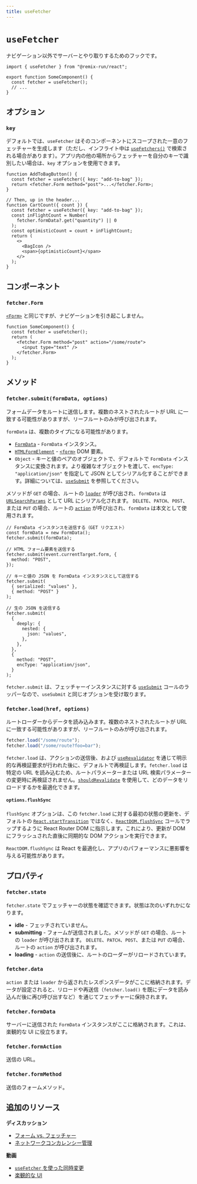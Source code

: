 ```yaml
---
title: useFetcher
---
```


# `useFetcher`

ナビゲーション以外でサーバーとやり取りするためのフックです。

```tsx
import { useFetcher } from "@remix-run/react";

export function SomeComponent() {
  const fetcher = useFetcher();
  // ...
}
```

## オプション

### `key`

デフォルトでは、`useFetcher` はそのコンポーネントにスコープされた一意のフェッチャーを生成します（ただし、インフライト中は [`useFetchers()`][use_fetchers] で検索される場合があります）。アプリ内の他の場所からフェッチャーを自分のキーで識別したい場合は、`key` オプションを使用できます。

```tsx lines=[2,8]
function AddToBagButton() {
  const fetcher = useFetcher({ key: "add-to-bag" });
  return <fetcher.Form method="post">...</fetcher.Form>;
}

// Then, up in the header...
function CartCount({ count }) {
  const fetcher = useFetcher({ key: "add-to-bag" });
  const inFlightCount = Number(
    fetcher.formData?.get("quantity") || 0
  );
  const optimisticCount = count + inFlightCount;
  return (
    <>
      <BagIcon />
      <span>{optimisticCount}</span>
    </>
  );
}
```

## コンポーネント

### `fetcher.Form`

[`<Form>`][form_component] と同じですが、ナビゲーションを引き起こしません。

```tsx
function SomeComponent() {
  const fetcher = useFetcher();
  return (
    <fetcher.Form method="post" action="/some/route">
      <input type="text" />
    </fetcher.Form>
  );
}
```

## メソッド

### `fetcher.submit(formData, options)`

フォームデータをルートに送信します。複数のネストされたルートが URL に一致する可能性がありますが、リーフルートのみが呼び出されます。

`formData` は、複数のタイプになる可能性があります。

- [`FormData`][form_data] - `FormData` インスタンス。
- [`HTMLFormElement`][html_form_element] - [`<form>`][form_element] DOM 要素。
- `Object` - キーと値のペアのオブジェクトで、デフォルトで `FormData` インスタンスに変換されます。より複雑なオブジェクトを渡して、`encType: "application/json"` を指定して JSON としてシリアル化することができます。詳細については、[`useSubmit`][use-submit] を参照してください。

メソッドが `GET` の場合、ルートの [`loader`][loader] が呼び出され、`formData` は [`URLSearchParams`][url_search_params] として URL にシリアル化されます。 `DELETE`、`PATCH`、`POST`、または `PUT` の場合、ルートの [`action`][action] が呼び出され、`formData` は本文として使用されます。

```tsx
// FormData インスタンスを送信する（GET リクエスト）
const formData = new FormData();
fetcher.submit(formData);

// HTML フォーム要素を送信する
fetcher.submit(event.currentTarget.form, {
  method: "POST",
});

// キーと値の JSON を FormData インスタンスとして送信する
fetcher.submit(
  { serialized: "values" },
  { method: "POST" }
);

// 生の JSON を送信する
fetcher.submit(
  {
    deeply: {
      nested: {
        json: "values",
      },
    },
  },
  {
    method: "POST",
    encType: "application/json",
  }
);
```

`fetcher.submit` は、フェッチャーインスタンスに対する [`useSubmit`][use-submit] コールのラッパーなので、`useSubmit` と同じオプションを受け取ります。

### `fetcher.load(href, options)`

ルートローダーからデータを読み込みます。複数のネストされたルートが URL に一致する可能性がありますが、リーフルートのみが呼び出されます。

```ts
fetcher.load("/some/route");
fetcher.load("/some/route?foo=bar");
```

`fetcher.load` は、アクションの送信後、および [`useRevalidator`][userevalidator] を通じて明示的な再検証要求が行われた後に、デフォルトで再検証します。`fetcher.load` は特定の URL を読み込むため、ルートパラメーターまたは URL 検索パラメーターの変更時に再検証されません。[`shouldRevalidate`][shouldrevalidate] を使用して、どのデータをリロードするかを最適化できます。

#### `options.flushSync`

`flushSync` オプションは、この `fetcher.load` に対する最初の状態の更新を、デフォルトの [`React.startTransition`][start-transition] ではなく、[`ReactDOM.flushSync`][flush-sync] コールでラップするように React Router DOM に指示します。これにより、更新が DOM にフラッシュされた直後に同期的な DOM アクションを実行できます。

<docs-warning>`ReactDOM.flushSync` は React を最適化し、アプリのパフォーマンスに悪影響を与える可能性があります。</docs-warning>

## プロパティ

### `fetcher.state`

`fetcher.state` でフェッチャーの状態を確認できます。状態は次のいずれかになります。

- **idle** - フェッチされていません。
- **submitting** - フォームが送信されました。メソッドが `GET` の場合、ルートの `loader` が呼び出されます。 `DELETE`、`PATCH`、`POST`、または `PUT` の場合、ルートの `action` が呼び出されます。
- **loading** - `action` の送信後に、ルートのローダーがリロードされています。

### `fetcher.data`

`action` または `loader` から返されたレスポンスデータがここに格納されます。データが設定されると、リロードや再送信（`fetcher.load()` を既にデータを読み込んだ後に再び呼び出すなど）を通じてフェッチャーに保持されます。

### `fetcher.formData`

サーバーに送信された `FormData` インスタンスがここに格納されます。これは、楽観的な UI に役立ちます。

### `fetcher.formAction`

送信の URL。

### `fetcher.formMethod`

送信のフォームメソッド。

## 追加のリソース

**ディスカッション**

- [フォーム vs. フェッチャー][form_vs_fetcher]
- [ネットワークコンカレンシー管理][network_concurrency_management]

**動画**

- [`useFetcher` を使った同時変更][concurrent_mutations_with_use_fetcher]
- [楽観的な UI][optimistic_ui]

[form_component]: ../components/form
[form_data]: https://developer.mozilla.org/en-US/docs/Web/API/FormData
[html_form_element]: https://developer.mozilla.org/en-US/docs/Web/API/HTMLFormElement
[form_element]: https://developer.mozilla.org/en-US/docs/Web/HTML/Element/form
[loader]: ../route/loader
[url_search_params]: https://developer.mozilla.org/en-US/docs/Web/API/URLSearchParams
[action]: ../route/action
[form_vs_fetcher]: ../discussion/form-vs-fetcher
[network_concurrency_management]: ../discussion/concurrency
[concurrent_mutations_with_use_fetcher]: https://www.youtube.com/watch?v=vTzNpiOk668&list=PLXoynULbYuEDG2wBFSZ66b85EIspy3fy6
[optimistic_ui]: https://www.youtube.com/watch?v=EdB_nj01C80&list=PLXoynULbYuEDG2wBFSZ66b85EIspy3fy6
[use_fetchers]: ./use-fetchers
[flush-sync]: https://react.dev/reference/react-dom/flushSync
[start-transition]: https://react.dev/reference/react/startTransition
[use-submit]: ./use-submit
[userevalidator]: ./use-revalidator
[shouldrevalidate]: ../route/should-revalidate#shouldrevalidate



